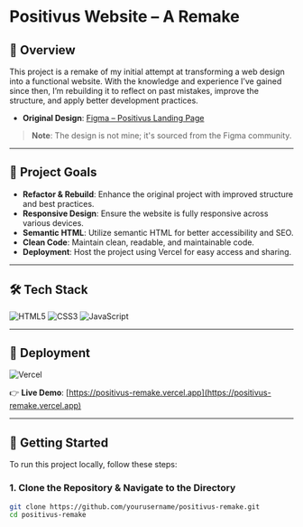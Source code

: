# Positivus Website – A Remake

## 🧭 Overview

This project is a remake of my initial attempt at transforming a web design into a functional website. With the knowledge and experience I’ve gained since then, I’m rebuilding it to reflect on past mistakes, improve the structure, and apply better development practices.

- **Original Design**: [Figma – Positivus Landing Page](https://www.figma.com/community/file/1230604708032389430/positivus-landing-page-design)

> **Note**: The design is not mine; it's sourced from the Figma community.

---

## 🎯 Project Goals

- **Refactor & Rebuild**: Enhance the original project with improved structure and best practices.
- **Responsive Design**: Ensure the website is fully responsive across various devices.
- **Semantic HTML**: Utilize semantic HTML for better accessibility and SEO.
- **Clean Code**: Maintain clean, readable, and maintainable code.
- **Deployment**: Host the project using Vercel for easy access and sharing.

---

## 🛠️ Tech Stack

![HTML5](https://img.shields.io/badge/HTML5-E34F26?logo=html5&logoColor=white&style=for-the-badge)
![CSS3](https://img.shields.io/badge/CSS3-1572B6?logo=css3&logoColor=white&style=for-the-badge)
![JavaScript](https://img.shields.io/badge/JavaScript-F7DF1E?logo=javascript&logoColor=black&style=for-the-badge)

---

## 🚀 Deployment

![Vercel](https://img.shields.io/badge/Vercel-000000?logo=vercel&logoColor=white&style=for-the-badge)

👉 **Live Demo**: [https://positivus-remake.vercel.app](https://positivus-remake.vercel.app)

---

## 📁 Getting Started

To run this project locally, follow these steps:

### 1. Clone the Repository & Navigate to the Directory

```bash
git clone https://github.com/yourusername/positivus-remake.git
cd positivus-remake
